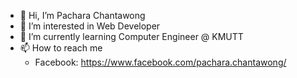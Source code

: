 - 👋 Hi, I’m Pachara Chantawong
- 👀 I’m interested in Web Developer
- 🌱 I’m currently learning Computer Engineer @ KMUTT
- 📫 How to reach me 
  - Facebook: https://www.facebook.com/pachara.chantawong/

<!---
yukikwi/yukikwi is a ✨ special ✨ repository because its `README.md` (this file) appears on your GitHub profile.
You can click the Preview link to take a look at your changes.
--->
